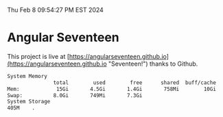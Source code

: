 Thu Feb  8 09:54:27 PM EST 2024

# Angular Seventeen


This project is live at [https://angularseventeen.github.io](https://angularseventeen.github.io "Seventeen!") thanks to Github.

```bash
System Memory
               total        used        free      shared  buff/cache   available
Mem:            15Gi       4.5Gi       1.4Gi       758Mi        10Gi        10Gi
Swap:          8.0Gi       749Mi       7.3Gi
System Storage
405M	.
